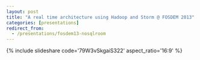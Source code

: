 ```yaml
---
layout: post
title: "A real time architecture using Hadoop and Storm @ FOSDEM 2013"
categories: [presentations]
redirect_from:
  - /presentations/fosdem13-nosqlroom
---
```


{% include slideshare code='79W3vSkgaiS322' aspect_ratio='16:9' %}